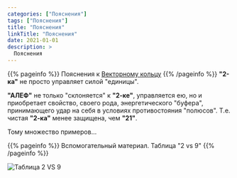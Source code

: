 ```yaml
---
categories: ["Пояснения"]
tags: ["Пояснения"]
title: "Пояснения"
linkTitle: "Пояснения"
date: 2021-01-01
description: >
  Пояснения
---
```


{{% pageinfo %}}
Пояснения к [Векторному кольцу](/docs/vektornoje-kolco/)
{{% /pageinfo %}}
**"2-ка"** не просто управляет силой "единицы".

 **"АЛЕФ"** не только "склоняется" к **"2-ке"**, управляется ею, но и приобретает свойство, своего рода, энергетического "буфера", принимающего удар на себя в условиях противостояния "полюсов". Т.е. чистая **"2-ка"** менее защищена, чем **"21"**.

 Тому множество примеров...

 {{% pageinfo %}}
 Вспомогательный материал. Таблица "2 vs 9"
 {{% /pageinfo %}}

 ![Таблица 2 VS 9](/Tablica-2-vs-9.jpg)
